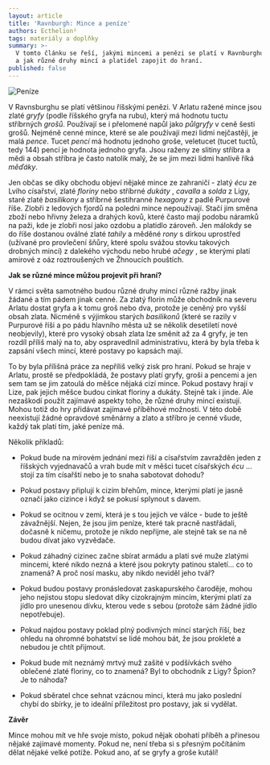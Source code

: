 ```yaml
---
layout: article
title: 'Ravnburgh: Mince a peníze'
authors: Ecthelion²
tags: materiály a doplňky
summary: >-
  V tomto článku se řeší, jakými mincemi a penězi se platí v Ravnburghu a okolí
  a jak různé druhy mincí a platidel zapojit do hraní.
published: false
---
```

![Peníze]({{site.baseurl}}/77/_prachy_cernobile.jpg)

V Ravnsburghu se platí většinou říšskými penězi. V Arlatu ražené mince jsou zlaté _gryfy_ (podle říšského gryfa na rubu), který má hodnotu tuctu stříbrných _grošů_. Používají se i přelomené napůl jako _půlgryfy_ v ceně šesti grošů. Nejméně cenné mince, které se ale používají mezi lidmi nejčastěji, je malá _pence_. Tucet _pencí_ má hodnotu jednoho groše, veletucet (tucet tuctů, tedy 144) pencí je hodnota jednoho gryfa. Jsou raženy ze slitiny stříbra a mědi a obsah stříbra je často natolik malý, že se jim mezi lidmi hanlivě říká _měďáky_. 

Jen občas se díky obchodu objeví nějaké mince ze zahraničí - zlatý _écu_ ze Lvího císařství, zlaté _floriny_ nebo stříbrné _dukáty_ , _cavalla_ a _solda_ z Ligy, staré zlaté _basilikony_ a stříbrné šestihranné _hexagony_ z padlé Purpurové říše. Zlobři z ledových fjordů na poledni mince nepoužívají. Stačí jim směna zboží nebo hřivny železa a drahých kovů, které často mají podobu náramků na paži, kde je zlobři nosí jako ozdobu a platidlo zároveň. Jen málokdy se do říše dostanou oválné zlaté _tahily_ a měděné _rony_ s dírkou uprostřed (užívané pro provlečení šňůry, které spolu svážou stovku takových drobných mincí) z dalekého východu nebo hrubé _ačegy_ , se kterými platí amirové z oáz roztroušených ve Žhnoucích pouštích.  

**Jak se různé mince můžou projevit při hraní?** 

V rámci světa samotného budou různé druhy mincí různé ražby jinak žádané a tím pádem jinak cenné. Za zlatý florin může obchodník na severu Arlatu dostat gryfa a k tomu groš nebo dva, protože je ceněný pro vyšší obsah zlata. Nicméně s výjimkou starých _basilikonů_ (které se razily v Purpurové říši a po pádu hlavního města už se několik desetiletí nové neobjevily), které pro vysoký obsah zlata lze směnit až za 4 gryfy, je ten rozdíl příliš malý na to, aby ospravedlnil administrativu, která by byla třeba k zapsání všech mincí, které postavy po kapsách mají. 

To by byla přílišná práce za nepříliš velký zisk pro hraní. Pokud se hraje v Arlatu, prostě se předpokládá, že postavy platí gryfy, groši a pencemi a jen sem tam se jim zatoulá do měšce nějaká cizí mince. Pokud postavy hrají v Lize, pak jejich měšce budou cinkat floriny a dukáty. Stejně tak i jinde. Ale nezaškodí použít zajímavé aspekty toho, že různé druhy mincí existují. Mohou totiž do hry přidávat zajímavé příběhové možnosti. V této době neexistují žádné opravdové směnárny a zlato a stříbro je cenné všude, každý tak platí tím, jaké peníze má. 

Několik příkladů: 
- Pokud bude na mírovém jednání mezi říší a císařstvím zavražděn jeden z říšských vyjednavačů a vrah bude mít v měšci tucet císařských _écu_ ... stojí za tím císařští nebo je to snaha sabotovat dohodu? 

- Pokud postavy připlují k cizím břehům, mince, kterými platí je jasně označí jako cizince i když se pokusí splynout s davem. 

- Pokud se ocitnou v zemi, která je s tou jejich ve válce - bude to ještě závažnější. Nejen, že jsou jim peníze, které tak pracně nastřádali, dočasně k ničemu, protože je nikdo nepřijme, ale stejně tak se na ně budou dívat jako vyzvědače. 

- Pokud záhadný cizinec začne sbírat armádu a platí své muže zlatými mincemi, které nikdo nezná a které jsou pokryty patinou staletí... co to znamená? A proč nosí masku, aby nikdo neviděl jeho tvář? 

- Pokud budou postavy pronásledovat zaskapurského čaroděje, mohou jeho nejistou stopu sledovat díky cizokrajným mincím, kterými platí za jídlo pro unesenou dívku, kterou vede s sebou (protože sám žádné jídlo nepotřebuje). 

- Pokud najdou postavy poklad plný podivných mincí starých říší, bez ohledu na ohromné bohatství se lidé mohou bát, že jsou prokleté a nebudou je chtít přijmout. 

- Pokud bude mít neznámý mrtvý muž zašité v podšívkách svého oblečené zlaté floriny, co to znamená? Byl to obchodník z Ligy? Špion? Je to náhoda? 

- Pokud sběratel chce sehnat vzácnou minci, která mu jako poslední chybí do sbírky, je to ideální příležitost pro postavy, jak si vydělat. 

**Závěr** 

Mince mohou mít ve hře svoje místo, pokud nějak obohatí příběh a přinesou nějaké zajímavé momenty. Pokud ne, není třeba si s přesným počítáním dělat nějaké velké potíže. Pokud ano, ať se gryfy a groše kutálí!